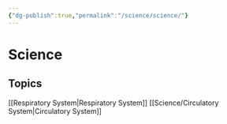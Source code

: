 ```yaml
---
{"dg-publish":true,"permalink":"/science/science/"}
---
```


# Science

## Topics
[[Respiratory System\|Respiratory System]]
[[Science/Circulatory System\|Circulatory System]]